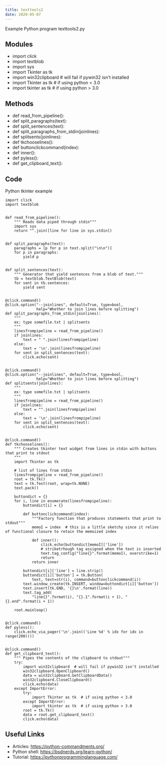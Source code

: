 ```yaml
---
title: texttools2
date: 2020-05-07
---
```

Example Python program texttools2.py

## Modules

* import click
* import textblob
* import sys
* import Tkinter as tk
* import win32clipboard  # will fail if pywin32 isn't installed
* import Tkinter as tk  # if using python < 3.0
* import tkinter as tk  # if using python > 3.0

## Methods

* def read_from_pipeline():
* def split_paragraphs(text):
* def split_sentences(text):
* def split_paragraphs_from_stdin(joinlines):
* def splitsents(joinlines):
* def tkchooselines():
* def buttonclickcommand(index):
* def inner():
* def pyless():
* def get_clipboard_text():

## Code

Python tkinter example

    import click
    import textblob
    
    
    def read_from_pipeline():
        """ Reads data piped through stdin"""
        import sys
        return "".join([line for line in sys.stdin])
    
    
    def split_paragraphs(text):
        paragraphs = [p for p in text.split("\n\n")]
        for p in paragraphs:
            yield p
    
    
    def split_sentences(text):
        """ Generator that yield sentences from a blob of text."""
        tb = textblob.TextBlob(text)
        for sent in tb.sentences:
            yield sent
    
    
    @click.command()
    @click.option("--joinlines", default=True, type=bool,
                  help="Whether to join lines before splitting")
    def split_paragraphs_from_stdin(joinlines):
        """
        ex: type somefile.txt | splitsents
        """
        linesfrompipeline = read_from_pipeline()
        if joinlines:
            text = " ".join(linesfrompipeline)
        else:
            text = '\n'.join(linesfrompipeline)
        for sent in split_sentences(text):
            click.echo(sent)
    
    
    @click.command()
    @click.option("--joinlines", default=True, type=bool,
                  help="Whether to join lines before splitting")
    def splitsents(joinlines):
        """
        ex: type somefile.txt | splitsents
        """
        linesfrompipeline = read_from_pipeline()
        if joinlines:
            text = "".join(linesfrompipeline)
        else:
            text = '\n'.join(linesfrompipeline)
        for sent in split_sentences(text):
            click.echo(sent)
    
    
    @click.command()
    def tkchooselines():
        """ Creates tkinter text widget from lines in stdin with buttons that print to stdout
        """
        import Tkinter as tk
    
        # list of lines from stdin
        linesfrompipeline = read_from_pipeline()
        root = tk.Tk()
        text = tk.Text(root, wrap=tk.NONE)
        text.pack()
    
        buttondict = {}
        for i, line in enumerate(linesfrompipeline):
            buttondict[i] = {}
    
            def buttonclickcommand(index):
                """Factory function that produces statements that print to stdout"""
                memoI = index  # this is a little sketchy since it relies of functional closure to retain the memoized index
    
                def inner():
                    click.echo(buttondict[memoI]['line'])
                    # striketrhough tag assigned when the text is inserted
                    text.tag_config("line{}".format(memoI), overstrike=1)
                    return
                return inner
    
            buttondict[i]['line'] = line.strip()
            buttondict[i]['button'] = tk.Button(
                text, text=str(i), command=buttonclickcommand(i))
            text.window_create(tk.INSERT, window=buttondict[i]['button'])
            text.insert(tk.END, '{}\n'.format(line))
            text.tag_add(
                "line{}".format(i), "{}.1".format(i + 1), "{}.end".format(i + 1))
    
        root.mainloop()
    
    
    @click.command()
    def pyless():
        click.echo_via_pager('\n'.join(('Line %d' % idx for idx in range(200))))
    
    
    @click.command()
    def get_clipboard_text():
        """ Pipes the contents of the clipboard to stdout"""
        try:
            import win32clipboard  # will fail if pywin32 isn't installed
            win32clipboard.OpenClipboard()
            data = win32clipboard.GetClipboardData()
            win32clipboard.CloseClipboard()
            click.echo(data)
        except ImportError:
            try:
                import Tkinter as tk  # if using python < 3.0
            except ImportError:
                import tkinter as tk  # if using python > 3.0
            root = tk.Tk()
            data = root.get_clipboard_text()
            click.echo(data)
    

## Useful Links

- Articles: https://python-commandments.org/
- Python shell: https://bsdnerds.org/learn-python/
- Tutorial: https://pythonprogramminglanguage.com/
